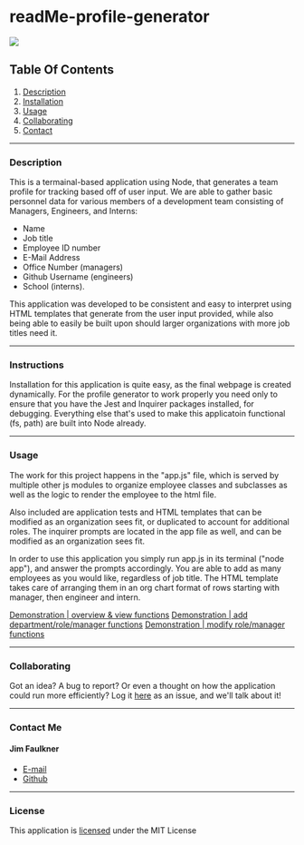 # readMe-profile-generator

![](https://img.shields.io/badge/License-MIT-yellowgreen)
      
## Table Of Contents
1.  [Description](#description)
2.  [Installation](#installation) 
3.  [Usage](#usage)
4.  [Collaborating](#collaborating)
5.  [Contact](#contact)
      
_________________________________
  
### Description
      
This is a termainal-based application using Node, that generates a team profile for tracking based off of user input.  We are able to gather basic personnel data for various members of a development team consisting of Managers, Engineers, and Interns:
- Name
- Job title
- Employee ID number
- E-Mail Address
- Office Number (managers)
- Github Username (engineers)
- School (interns).

This application was developed to be consistent and easy to interpret using HTML templates that generate from the user input provided, while also being able to easily be built upon should larger organizations with more job titles need it.  
      
_________________________________
  
### Instructions
  
Installation for this application is quite easy, as the final webpage is created dynamically.  For the profile generator to work properly you need only to ensure that you have the Jest and Inquirer packages installed, for debugging.  Everything else that's used to make this applicatoin functional (fs, path) are built into Node already.  

  
_________________________________
  
### Usage
  
The work for this project happens in the "app.js" file, which is served by multiple other js modules to organize employee classes and subclasses as well as the logic to render the employee to the html file.

Also included are application tests and HTML templates that can be modified as an organization sees fit, or duplicated to account for additional roles.  The inquirer prompts are located in the app file as well, and can be modified as an organization sees fit.

In order to use this application you simply run app.js in its terminal ("node app"), and answer the prompts accordingly.  You are able to add as many employees as you would like, regardless of job title.  The HTML template takes care of arranging them in an org chart format of rows starting with manager, then engineer and intern.

[Demonstration | overview & view functions](https://www.youtube.com/watch?v=w48XsXep2bc&t)
[Demonstration | add department/role/manager functions](https://www.youtube.com/watch?v=fDIFrE-xfAw)
[Demonstration | modify role/manager functions](https://www.youtube.com/watch?v=nmxNC3FbKGg)

_________________________________
  
### Collaborating
  
Got an idea?  A bug to report?  Or even a thought on how the application could run more efficiently?  Log it [here](https://github.com/jhf1203/team-profile-generator/issues) as an issue, and we'll talk about it!
  
_________________________________
  
### Contact Me
  
#### Jim Faulkner
- [E-mail](mailto:jhf1203@gmail.com)
- [Github](jhf1203)
  
_________________________________
  
### License
  
This application is [licensed](https://opensource.org/licenses/MIT) under the MIT License
